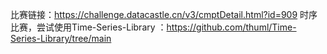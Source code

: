 比赛链接：https://challenge.datacastle.cn/v3/cmptDetail.html?id=909
时序比赛，尝试使用Time-Series-Library ：https://github.com/thuml/Time-Series-Library/tree/main
